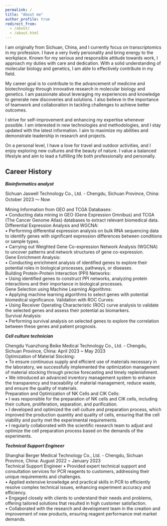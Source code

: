 ```yaml
---
permalink: /
title: "About me"
author_profile: true
redirect_from: 
  - /about/
  - /about.html
---
```


I am originally from Sichuan, China, and I currently focus on transcriptomics in my profession. I have a very lively personality and bring energy to the workplace. Known for my serious and responsible attitude towards work, I approach my duties with care and dedication. With a solid understanding of molecular biology and genetics, I am able to effectively contribute in my field.

My career goal is to contribute to the advancement of medicine and biotechnology through innovative research in molecular biology and genetics. I am passionate about leveraging my experiences and knowledge to generate new discoveries and solutions. I also believe in the importance of teamwork and collaboration in tackling challenges to achieve better outcomes.

I strive for self-improvement and enhancing my expertise whenever possible. I am interested in new technologies and methodologies, and I stay updated with the latest information. I aim to maximize my abilities and demonstrate leadership in research and projects.

On a personal level, I have a love for travel and outdoor activities, and I enjoy exploring new cultures and the beauty of nature. I value a balanced lifestyle and aim to lead a fulfilling life both professionally and personally.

Career History
---
***Bioinformatics analyst*** 

Sichuan Jaswell Technology Co., Ltd. - Chengdu, Sichuan Province, China: October 2023 〜 Now

Mining Information from GEO and TCGA Databases: \
• Conducting data mining in GEO (Gene Expression Omnibus) and TCGA (The Cancer Genome Atlas) databases to extract relevant biomedical data. \
Differential Expression Analysis and WGCNA: \
• Performing differential expression analysis on bulk RNA sequencing data to identify genes with significant expression differences between conditions or sample types.\
• Carrying out Weighted Gene Co-expression Network Analysis (WGCNA) to uncover patterns and network structures of gene co-expression. \
Gene Enrichment Analysis: \
• Conducting enrichment analysis of identified genes to explore their potential roles in biological processes, pathways, or diseases. \
Building Protein-Protein Interaction (PPI) Networks: \
• Using identified genes to construct PPI networks, analyzing protein interactions and their importance in biological processes. \
Gene Selection using Machine Learning Algorithms: \
• Applying machine learning algorithms to select genes with potential biomedical significance. Validation with ROC Curves: \
• Using Receiver Operating Characteristic (ROC) curve analysis to validate the selected genes and assess their potential as biomarkers. \
Survival Analysis: \
• Performing survival analysis on selected genes to explore the correlation between these genes and patient prognosis. 

***Cell culture technician*** 

Chengdu Yuanzhong Beike Medical Technology Co., Ltd. - Chengdu, Sichuan Province, China: April 2023 ~ May 2023 \
Optimization of Material Stocking: \
• To ensure continuous supply and efficient use of materials necessary in the laboratory, we successfully implemented the optimization management of material stocking through precise forecasting and timely replenishment. \
• We introduced an advanced inventory management system to enhance the transparency and traceability of material management, reduce waste, and ensure the quality of materials. \
Preparation and Optimization of NK Cells and CIK Cells: \
• I was responsible for the preparation of NK cells and CIK cells, including their culture, proliferation, separation, and purification. \
• I developed and optimized the cell culture and preparation process, which improved the production quantity and quality of cells, ensuring that the cell viability and purity met the experimental requirements. \
• I regularly collaborated with the scientific research team to adjust and optimize the cell preparation process based on the demands of the experiments. 

***Technical Support Engineer*** 

Shanghai Berger Medical Technology Co., Ltd. - Chengdu, Sichuan Province, China: August 2022 ~ January 2023 \
Technical Support Engineer
• Provided expert technical support and consultation services for PCR reagents to customers, addressing their unique requirements and challenges. \
• Applied extensive knowledge and practical skills in PCR to efficiently resolve complex technical issues, enhancing experiment accuracy and efficiency. \
• Engaged closely with clients to understand their needs and problems, offering tailored solutions that resulted in high customer satisfaction. \
• Collaborated with the research and development team in the creation and improvement of new products, ensuring reagent performance met market demands. 
